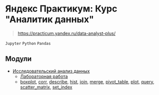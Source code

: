 # Яндекс Практикум: Курс "Аналитик данных"
> https://practicum.yandex.ru/data-analyst-plus/

`Jupyter` `Python` `Pandas`

## Модули
- [Исследовательский анализ данных](Research_Data_Analysis/readme.md)
  - [Лабораторная работа](Research_Data_Analysis/01_azs_research.py)
  - [boxplot](Research_Data_Analysis/boxplot.py), [corr](Research_Data_Analysis/corr.py),
    [describe](Research_Data_Analysis/describe.py), [hist](Research_Data_Analysis/hist.py), 
    [join](Research_Data_Analysis/join.py), [merge](Research_Data_Analysis/merge.py), 
    [pivot_table](Research_Data_Analysis/pivot_table.py), [plot](Research_Data_Analysis/plot.py),
    [query](Research_Data_Analysis/query.py), [scatter_matrix](Research_Data_Analysis/scatter_matrix.md), 
    [set_index](Research_Data_Analysis/set_index.py)


